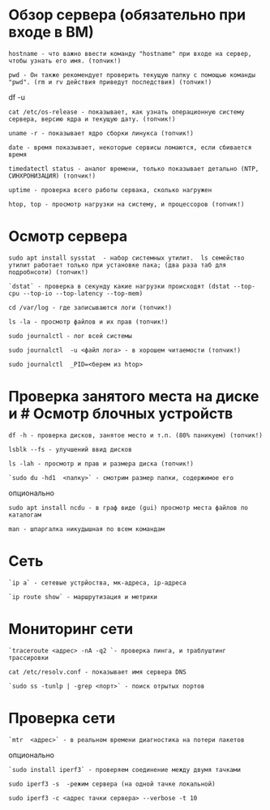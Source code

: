 # Обзор сервера (обязательно при входе в ВМ)
```
hostname - что важно ввести команду "hostname" при входе на сервер, чтобы узнать его имя. (топчик!)
```

```
pwd - Он также рекомендует проверить текущую папку с помощью команды "pwd". (rm и rv действия приведут последствия) (топчик!)
```

df -u
```
cat /etc/os-release - показывает, как узнать операционную систему сервера, версию ядра и текущую дату. (топчик!)
```

```
uname -r - показывает ядро сборки линукса (топчик!)
```

```
date - время показывает, некоторые сервисы ломаются, если сбивается время
```

```
timedatectl status - аналог времени, только показывает детально (NTP, СИНХРОНИЗАЦИЯ) (топчик!)
```

```
uptime - проверка всего работы сервака, сколько нагружен
```

```
htop, top - просмотр нагрузки на систему, и процессоров (топчик!)
```
# Осмотр сервера
```
sudo apt install sysstat  - набор системных утилит.  ls семейство утилит работает только при установке пака; (два раза таб для подробнсоти) (топчик!)
```

```
`dstat` - проверка в секунду какие нагрузки происходят (dstat --top-cpu --top-io --top-latency --top-mem)
```

```
cd /var/log - где записываются логи (топчик!)
```

```
ls -la - просмотр файлов и их прав (топчик!)
```

```
sudo journalctl - лог всей системы 
```

```
sudo journalctl  -u <файл лога> - в хорошем читаемости (топчик!)
```

```
sudo journalctl  _PID=<берем из htop>
```
# Проверка занятого места на диске и # Осмотр блочных устройств
```
df -h - проверка дисков, занятое место и т.п. (80% паникуем) (топчик!)
```

```
lsblk --fs - улучшений ввид дисков 
```

```
ls -lah - просмотр и прав и размера диска (топчик!)
```

```
`sudo du -hd1  <папку>` - смотрим размер папки, содержимое его
```
опционально 
```
sudo apt install ncdu - в граф виде (gui) просмотр места файлов по каталогам
```

```
man - шпаргалка никудышная по всем командам
```
# Сеть
```
`ip a` - сетевые устрйоства, мк-адреса, ip-адреса
```

```
`ip route show` - маршрутизация и метрики
```
# Мониторинг сети
```
`traceroute <адрес> -nA -q2 `- проверка пинга, и траблуштинг трассировки 
```

```
cat /etc/resolv.conf - показывает имя сервера DNS 
```

```
`sudo ss -tunlp | -grep <порт>` - поиск отрытых портов
```
# Проверка сети
```
`mtr  <адрес>` - в реальном времени диагностика на потери пакетов
```
опционально

```
`sudo install iperf3` - проверяем соединение между двумя тачками
```

```
sudo iperf3 -s  -режим сервера (на одной тачке локальной)
```

```
sudo iperf3 -c <адрес тачки сервера> --verbose -t 10
```

